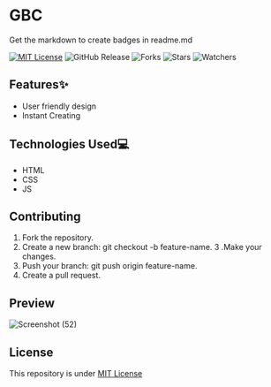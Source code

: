 # GBC
Get the markdown to create badges in readme.md

[![MIT License](https://img.shields.io/badge/License-MIT-green.svg)](https://github.com/Harshit2012/GBCr?tab=MIT-1-ov-file#readme)
![GitHub Release](https://img.shields.io/github/v/release/harshit2012/gbc)
![Forks](https://img.shields.io/github/forks/harshit2012/gbc)
![Stars](https://img.shields.io/github/stars/harshit2012/gbc)
![Watchers](https://img.shields.io/github/watchers/harshit2012/gbc)

## Features✨
- User friendly design
- Instant Creating

## Technologies Used💻
- HTML
- CSS
- JS

## Contributing
1. Fork the repository.
2. Create a new branch: git checkout -b feature-name.
3 .Make your changes.
4. Push your branch: git push origin feature-name.
5. Create a pull request.

## Preview
![Screenshot (52)](https://github.com/Harshit2012/GBC/assets/105143145/7bba7625-f804-4584-b3e6-4229a4f5dbdb)

## License
This repository is under [MIT License](https://github.com/Harshit2012/GBC?tab=MIT-1-ov-file)
